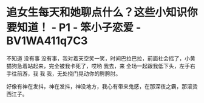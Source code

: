 # 追女生每天和她聊点什么？这些小知识你要知道！ - P1 - 笨小子恋爱 - BV1WA411q7C3

不知道 没有事 没有事，我对着天空笑一笑，时间巴拉巴拉，前面社会摇了，小黄猫狗急着站起来，完全被我卡死了，哎哟 我去，来 全场一起跟我低下头，左手右手往前游，我 我 我，无处挠门晃动你的胯胯肘。

好像有神在发抖，神在发抖，神没地方，我心有带来鬼感，在那深夜之霸，那滚烫西江子。